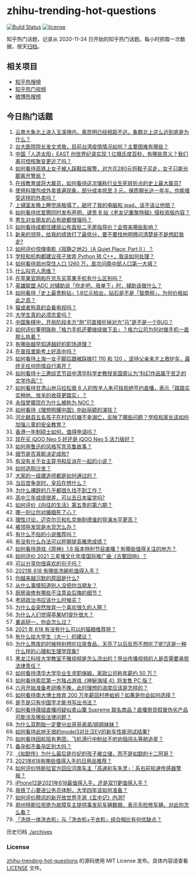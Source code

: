 # zhihu-trending-hot-questions

[![Build Status](https://github.com/justjavac/zhihu-trending-hot-questions/workflows/ci/badge.svg?branch=master)](https://github.com/justjavac/zhihu-trending-hot-questions/actions)
[![license](https://img.shields.io/github/license/justjavac/zhihu-trending-hot-questions)](https://github.com/justjavac/zhihu-trending-hot-questions/blob/master/LICENSE)

知乎热门话题，记录从 2020-11-24 日开始的知乎热门话题。每小时抓取一次数据，按天[归档](./archives)。

## 相关项目

- [知乎热搜榜](https://github.com/justjavac/zhihu-trending-top-search)
- [知乎热门视频](https://github.com/justjavac/zhihu-trending-hot-video)
- [微博热搜榜](https://github.com/justjavac/weibo-trending-hot-search)

## 今日热门话题

<!-- BEGIN -->
<!-- 最后更新时间 Sat May 29 2021 07:18:47 GMT+0800 (China Standard Time) -->

1. [云南大象北上进入玉溪境内，离昆明已经相距不远，象群北上这么远到底是为什么？](https://www.zhihu.com/question/461780294)
2. [台大医院院长发文求救，目前台湾疫情情况如何？主要困难有哪些？](https://www.zhihu.com/question/461718906)
3. [中国「人造太阳」EAST 创世界纪录实现 1
   亿摄氏度百秒，有哪些意义？我们离可控核聚变更近了吗？](https://www.zhihu.com/question/461890685)
4. [如何看待高铁上女子被人踩鞋后报警，对方花280元将鞋子买走，女子只能光脚离开警局？](https://www.zhihu.com/question/461397187)
5. [在线教育或将大裁员，如何看待这次堪称行业生死转折点的史上最大裁员?](https://www.zhihu.com/question/461837840)
6. [使用料理包成外卖普遍现象，部分成本低至 3
   元，保质期长达一年半。你能接受这样的外卖吗？](https://www.zhihu.com/question/461747523)
7. [上铺室友晚上睡觉床板塌了，砸坏了我的电脑和
   ipad，该不该让他赔？](https://www.zhihu.com/question/460572374)
8. [如何看待优爱腾同时发布声明，谴责 B
   站《老友记重聚特辑》侵权盗版内容？](https://www.zhihu.com/question/461879768)
9. [男生对女朋友的占有欲都很强吗？](https://www.zhihu.com/question/332142062)
10. [如何看待成都住建局公布首批二手房指导价？会带来哪些影响？](https://www.zhihu.com/question/461860619)
11. [新来的领导，给我的绩效打了最低分，要不要找他明牌问清楚是不是想赶我走?](https://www.zhihu.com/question/454250798)
12. [如何评价惊悚电影《寂静之地2》（A Quiet Place: Part II
    ）？](https://www.zhihu.com/question/370601326)
13. [学校和机构都建议孩子放弃 Python 转
    C++，我该如何处理？](https://www.zhihu.com/question/460432138)
14. [如何看待郑州常住人口 1260 万，首次问鼎中部人口第一大城？](https://www.zhihu.com/question/461641467)
15. [什么叫穷人思维？](https://www.zhihu.com/question/458970752)
16. [在苹果官网和在京东买苹果手机有什么区别吗？](https://www.zhihu.com/question/381430800)
17. [英雄联盟 ADC 对辅助说「你走吧，我单下」时，辅助该做什么？](https://www.zhihu.com/question/461571906)
18. [如何看待「史上最贵粉钻」1.8亿元拍出，钻石是不是「智商税」，为何价格如此之高？](https://www.zhihu.com/question/461615316)
19. [猫或者狗真的会看电视吗？](https://www.zhihu.com/question/31559547)
20. [大学生真的必须恋爱吗？](https://www.zhihu.com/question/460593007)
21. [中国象棋中，开局阶段本方“炮”可直接吃掉对方“马”是不是一个BUG？](https://www.zhihu.com/question/41478929)
22. [如何评价董明珠称「格力手机还要继续做下去」？格力公司为何对做手机一直那么执着？](https://www.zhihu.com/question/461458064)
23. [有哪些越早知道越好的职场道理？](https://www.zhihu.com/question/440192492)
24. [在普班里能考上好高中吗？](https://www.zhihu.com/question/461217311)
25. [如何看待上海一女子脚后跟被踩拨打 110 和 120
    ，坚持父亲来才上救护车，最终无任何伤情自行离开？](https://www.zhihu.com/question/461492198)
26. [如何看待十三邀综艺节目中清华科学史教授吴国盛认为“科幻作品属于贫乏的文学作品”？](https://www.zhihu.com/question/461687691)
27. [如何看待甘肃山地马拉松救 6
    人的牧羊人朱可铭拒绝签约直播，表示「踏踏实实种地、放羊的收获更踏实」？](https://www.zhihu.com/question/461751615)
28. [永恒梦魇现在为什么被称为 NOC？](https://www.zhihu.com/question/282834520)
29. [如何看待《理想照耀中国》中赵丽颖的演技？](https://www.zhihu.com/question/461761569)
30. [河北献县五名孩子在村边坑塘不幸溺亡，反映了哪些问题？学校和家长该如何加强儿童的安全教育？](https://www.zhihu.com/question/460922649)
31. [香港一年制硕士如何，值得申请吗？](https://www.zhihu.com/question/328725210)
32. [现在买 iQOO Neo 5 好还是 iQOO Neo 5
    活力版好？](https://www.zhihu.com/question/459079821)
33. [如何用鲁迅的风格写克苏鲁故事？](https://www.zhihu.com/question/68136237)
34. [细节是否真能决定成败?](https://www.zhihu.com/question/461706209)
35. [有没有关于女主穿书和反派在一起的小说？](https://www.zhihu.com/question/373863774)
36. [如何选购沙发？](https://www.zhihu.com/question/21234862)
37. [大家的一级建造师都是如何通过的？](https://www.zhihu.com/question/446875392)
38. [当后宫争宠时，皇后在想什么？](https://www.zhihu.com/question/453175790)
39. [为什么裸辞的几乎都很久找不到工作？](https://www.zhihu.com/question/430872977)
40. [高中三年成绩很差，可以去日本留学吗?](https://www.zhihu.com/question/455422060)
41. [如何评价《向往的生活》第五季的第六期？](https://www.zhihu.com/question/461905165)
42. [哪一刻让你对婚姻死了心？](https://www.zhihu.com/question/311171163)
43. [理性讨论，迈克尔贝和扎克施耐德谁的导演水平更高？](https://www.zhihu.com/question/461544127)
44. [被领导发现是水货怎么办？](https://www.zhihu.com/question/449779149)
45. [有什么不俗的小说推荐吗？](https://www.zhihu.com/question/433483283)
46. [有没有什么办法可以短期提高雅思成绩？](https://www.zhihu.com/question/428867238)
47. [如何看待游戏《原神》1.6
    版本特别节目直播？有哪些值得关注的地方？](https://www.zhihu.com/question/461839789)
48. [如何评价 2021 三星堆文化年度国际推广曲《古蜀回响》？](https://www.zhihu.com/question/461933253)
49. [可以分享你很喜欢的句子吗？](https://www.zhihu.com/question/455721542)
50. [2021年 618 有哪些洗碗机值得入手？](https://www.zhihu.com/question/457255383)
51. [你越来越沉默的原因是什么?](https://www.zhihu.com/question/412546017)
52. [从什么事情知道别人没把你当朋友？](https://www.zhihu.com/question/360519545)
53. [厨房装修有哪些不注意会后悔的细节？](https://www.zhihu.com/question/340540614)
54. [考研政治书应该什么时候买？](https://www.zhihu.com/question/454824118)
55. [为什么会突然放弃一个喜欢很久的人啊？](https://www.zhihu.com/question/460720687)
56. [为什么人们觉得苹果M1提升很大？](https://www.zhihu.com/question/461342293)
57. [重返研一，你会怎么过？](https://www.zhihu.com/question/351675467)
58. [2021 年 618 有没有什么可以的猫粮推荐呀？](https://www.zhihu.com/question/455949023)
59. [有什么给大学生（大一）的建议？](https://www.zhihu.com/question/454325478)
60. [为什么熬夜的时候特别想吃垃圾食品，天亮了以后反而不想吃了呢?这是一种什么样的心理和生理学现象?](https://www.zhihu.com/question/461602496)
61. [黑龙江科技大学教室不雅视频是怎么流出的？导出传播视频的人是否需要承担法律责任？](https://www.zhihu.com/question/461646094)
62. [如何看待清华大学毕业生求职保姆，家政公司称年薪约 50 万？](https://www.zhihu.com/question/461763906)
63. [如何看待索尼第一方独占游戏《神秘海域 4》将发售 PC 版？](https://www.zhihu.com/question/461623742)
64. [六月开始准备考研晚不晚，此时理想的进度应该是怎样的？](https://www.zhihu.com/question/397607227)
65. [如何看待南大博士放弃 200
    万年薪回村养蚯蚓？如果是你会如何选择？](https://www.zhihu.com/question/461644691)
66. [是不是只有中国字才能书写出书法？](https://www.zhihu.com/question/453735972)
67. [如何看待薇娅直播间疑似卖山寨 Supreme
    联名商品？直播带货假冒伪劣产品可能涉及哪些法律问题？](https://www.zhihu.com/question/460636279)
68. [为什么双胞胎一定要分出哥哥弟弟/姐姐妹妹？](https://www.zhihu.com/question/40577784)
69. [如何看待此地无垠的model3对比汉EV的新车性能测试结果?](https://www.zhihu.com/question/461659083)
70. [如何看待因航班有男团，飞机滑行中粉丝不听劝阻闯头等舱追星？](https://www.zhihu.com/question/461634572)
71. [备孕和不备孕区别大吗？](https://www.zhihu.com/question/438113905)
72. [《如懿传》为什么最后是炩妃的孩子被立储，而不是如懿的十二阿哥？](https://www.zhihu.com/question/400574419)
73. [2021年618有哪些值得入手的日用品推荐？](https://www.zhihu.com/question/460708555)
74. [如何评价特斯拉官方回应河南车主「高速刹车失灵」：系右前轮速传感器警报？](https://www.zhihu.com/question/461826911)
75. [iPhone12是2021年618最值得入手，还是双11更值得入手？](https://www.zhihu.com/question/457788834)
76. [我铁了心要进公务员体制，大学四年该如何准备？](https://www.zhihu.com/question/445991615)
77. [如何评价腾讯的新开放世界手游《玄中记》内测?](https://www.zhihu.com/question/460514093)
78. [郑州特斯拉拒绝为故障车主提供事发前车辆数据，表示先检修车辆，对此你怎么看？](https://www.zhihu.com/question/461683066)
79. [「洗烘一体洗衣机」与「洗衣机+干衣机」组合相比有何优缺点？](https://www.zhihu.com/question/22223247)

<!-- END -->

历史归档 [./archives](./archives)

### License

[zhihu-trending-hot-questions](https://github.com/justjavac/zhihu-trending-hot-questions)
的源码使用 MIT License 发布。具体内容请查看 [LICENSE](./LICENSE) 文件。
